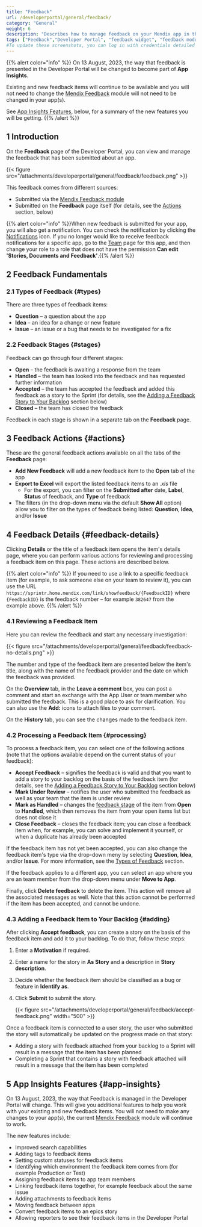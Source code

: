 ```yaml
---
title: "Feedback"
url: /developerportal/general/feedback/
category: "General"
weight: 6
description: "Describes how to manage feedback on your Mendix app in the Developer Portal."
tags: ["Feedback","Developer Portal", "feedback widget", "feedback module"]
#To update these screenshots, you can log in with credentials detailed in How to Update Screenshots Using Team Apps.
---
```


{{% alert color="info" %}}
On 13 August, 2023, the way that feedback is presented in the Developer Portal will be changed to become part of **App Insights**.

Existing and new feedback items will continue to be available and you will not need to change the [Mendix Feedback](/appstore/modules/mendix-feedback/) module will not need to be changed in your app(s).

See [App Insights Features](#app-insights), below, for a summary of the new features you will be getting.
{{% /alert %}}

## 1 Introduction

On the **Feedback** page of the Developer Portal, you can view and manage the feedback that has been submitted about an app.

{{< figure src="/attachments/developerportal/general/feedback/feedback.png" >}}

This feedback comes from different sources:

* Submitted via the [Mendix Feedback module](/appstore/modules/mendix-feedback/)
* Submitted on the **Feedback** page itself (for details, see the [Actions](#actions) section, below)

{{% alert color="info" %}}When new feedback is submitted for your app, you will also get a notification. You can check the notification by clicking the [Notifications](/developerportal/#notifications) icon. If you no longer would like to receive feedback notifications for a specific app, go to the [Team](/developerportal/general/team/) page for this app, and then change your role to a role that does not have the permission **Can edit 'Stories, Documents and Feedback'**.{{% /alert %}}

## 2 Feedback Fundamentals

### 2.1 Types of Feedback {#types}

There are three types of feedback items:

* **Question** – a question about the app
* **Idea** – an idea for a change or new feature
* **Issue** – an issue or a bug that needs to be investigated for a fix

### 2.2 Feedback Stages {#stages}

Feedback can go through four different stages:

* **Open** – the feedback is awaiting a response from the team
* **Handled** – the team has looked into the feedback and has requested further information
* **Accepted** – the team has accepted the feedback and added this feedback as a story to the Sprint (for details, see the [Adding a Feedback Story to Your Backlog](#adding) section below)
* **Closed** – the team has closed the feedback

Feedback in each stage is shown in a separate tab on the **Feedback** page.

## 3 Feedback Actions {#actions}

These are the general feedback actions available on all the tabs of the **Feedback** page:

* **Add New Feedback** will add a new feedback item to the **Open** tab of the app
* **Export to Excel** will export the listed feedback items to an *.xls* file
    * For the export, you can filter on the **Submitted after** date, **Label**, **Status** of feedback, and **Type** of feedback
* The filters (in the drop-down menu via the default **Show All** option) allow you to filter on the types of feedback being listed: **Question**, **Idea**, and/or **Issue**

## 4 Feedback Details {#feedback-details}

Clicking **Details** or the title of a feedback item opens the item's details page, where you can perform various actions for reviewing and processing a feedback item on this page. These actions are described below.

{{% alert color="info" %}}
If you need to use a link to a specific feedback item (for example, to ask someone else on your team to review it), you can use the URL `https://sprintr.home.mendix.com/link/showfeedback/{FeedbackID}` where `{FeedbackID}` is the feedback number – for example `382647` from the example above.
{{% /alert %}}

### 4.1 Reviewing a Feedback Item

Here you can review the feedback and start any necessary investigation:

{{< figure src="/attachments/developerportal/general/feedback/feedback-no-details.png" >}}

The number and type of the feedback item are presented below the item's title, along with the name of the feedback provider and the date on which the feedback was provided.

On the **Overview** tab, in the **Leave a comment** box, you can post a comment and start an exchange with the App User or team member who submitted the feedback. This is a good place to ask for clarification. You can also use the **Add:** icons to attach files to your comment.

On the **History** tab, you can see the changes made to the feedback item.

### 4.2 Processing a Feedback Item {#processing}

To process a feedback item, you can select one of the following actions (note that the options available depend on the current status of your feedback):

* **Accept Feedback** – signifies the feedback is valid and that you want to add a story to your backlog on the basis of the feedback item (for details, see the [Adding a Feedback Story to Your Backlog](#adding) section below)
* **Mark Under Review** – notifies the user who submitted the feedback as well as your team that the item is under review
* **Mark as Handled** – changes the [feedback stage](#stages) of the item from **Open** to **Handled**, which then removes the item from your open items list but does not close it
* **Close Feedback** – closes the feedback item; you can close a feedback item when, for example, you can solve and implement it yourself, or when a duplicate has already been accepted

If the feedback item has not yet been accepted, you can also change the feedback item's type via the drop-down meny by selecting **Question**, **Idea**, and/or **Issue**. For more information, see the [Types of Feedback](#types) section.

If the feedback applies to a different app, you can select an app where you are an team member from the drop-down menu under **Move to App**.

Finally, click **Delete feedback** to delete the item. This action will remove all the associated messages as well. Note that this action cannot be performed if the item has been accepted, and cannot be undone.

### 4.3 Adding a Feedback Item to Your Backlog {#adding}

After clicking **Accept feedback**, you can create a story on the basis of the feedback item and add it to your backlog. To do that, follow these steps:

1. Enter a **Motivation** if required.
2. Enter a name for the story in **As Story** and a description in **Story description**.
3. Decide whether the feedback item should be classified as a bug or feature in **Identify as**.
4. Click **Submit** to submit the story.

    {{< figure src="/attachments/developerportal/general/feedback/accept-feedback.png"   width="500"  >}}

Once a feedback item is connected to a user story, the user who submitted the story will automatically be updated on the progress made on that story:

* Adding a story with feedback attached from your backlog to a Sprint will result in a message that the item has been planned
* Completing a Sprint that contains a story with feedback attached will result in a message that the item has been completed

## 5 App Insights Features {#app-insights}

On 13 August, 2023, the way that Feedback is managed in the Developer Portal will change. This will give you additional features to help you work with your existing and new feedback items. You will not need to make any changes to your app(s), the current [Mendix Feedback](/appstore/modules/mendix-feedback/) module will continue to work.

The new features include: 

* Improved search capabilities
* Adding tags to feedback items
* Setting custom statuses for feedback items
* Identifying which environment the feedback item comes from (for example Production or Test)
* Assigning feedback items to app team members
* Linking feedback items together, for example feedback about the same issue
* Adding attachments to feedback items
* Moving feedback between apps
* Convert feedback items to an epics story
* Allowing reporters to see their feedback items in the Developer Portal
